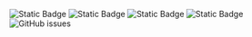 ![Static Badge](https://img.shields.io/badge/blacklists-60-000000) ![Static Badge](https://img.shields.io/badge/blacklisted-2682435-cc0000) ![Static Badge](https://img.shields.io/badge/whitelisted-2244-00CC00) ![Static Badge](https://img.shields.io/badge/streaming_blacklist-28107-000000) ![GitHub issues](https://img.shields.io/github/issues/fabriziosalmi/blacklists)
